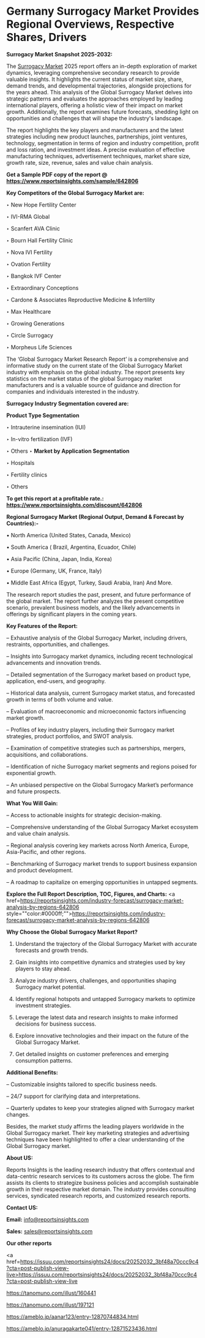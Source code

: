 # Germany Surrogacy Market Provides Regional Overviews, Respective Shares, Drivers

<strong>Surrogacy Market Snapshot 2025-2032:</strong>

The <a href=https://www.reportsinsights.com/sample/642806>Surrogacy Market</a> 2025 report offers an in-depth exploration of market dynamics, leveraging comprehensive secondary research to provide valuable insights. It highlights the current status of market size, share, demand trends, and developmental trajectories, alongside projections for the years ahead. This analysis of the Global Surrogacy Market delves into strategic patterns and evaluates the approaches employed by leading international players, offering a holistic view of their impact on market growth. Additionally, the report examines future forecasts, shedding light on opportunities and challenges that will shape the industry's landscape.

The report highlights the key players and manufacturers and the latest strategies including new product launches, partnerships, joint ventures, technology, segmentation in terms of region and industry competition, profit and loss ration, and investment ideas. A precise evaluation of effective manufacturing techniques, advertisement techniques, market share size, growth rate, size, revenue, sales and value chain analysis.

<strong>Get a Sample PDF copy of the report @ <a href=https://www.reportsinsights.com/sample/642806 style=color:#0000ff;>https://www.reportsinsights.com/sample/642806</a></strong>

<strong>Key Competitors of the Global Surrogacy Market are:</strong>

‣ New Hope Fertility Center

‣ IVI-RMA Global

‣ Scanfert AVA Clinic

‣ Bourn Hall Fertility Clinic

‣ Nova IVI Fertility

‣ Ovation Fertility

‣ Bangkok IVF Center

‣ Extraordinary Conceptions

‣ Cardone & Associates Reproductive Medicine & Infertility

‣ Max Healthcare

‣ Growing Generations

‣ Circle Surrogacy

‣ Morpheus Life Sciences

The ‘Global Surrogacy Market Research Report’ is a comprehensive and informative study on the current state of the Global Surrogacy Market industry with emphasis on the global industry. The report presents key statistics on the market status of the global Surrogacy market manufacturers and is a valuable source of guidance and direction for companies and individuals interested in the industry.

<strong>Surrogacy Industry Segmentation covered are:</strong>

<strong>Product Type Segmentation</strong>

‣ Intrauterine insemination (IUI)

‣ In-vitro fertilization (IVF)

‣ Others
‣ 
<strong>Market by Application Segmentation</strong>

‣ Hospitals

‣ Fertility clinics

‣ Others

<strong>To get this report at a profitable rate.: <a href=https://www.reportsinsights.com/discount/642806 style=color:#0000ff;>https://www.reportsinsights.com/discount/642806</a></strong>

<strong>Regional Surrogacy Market (Regional Output, Demand &amp; Forecast by Countries):-</strong>

• North America (United States, Canada, Mexico)

• South America ( Brazil, Argentina, Ecuador, Chile)

• Asia Pacific (China, Japan, India, Korea)

• Europe (Germany, UK, France, Italy)

• Middle East Africa (Egypt, Turkey, Saudi Arabia, Iran) And More.

The research report studies the past, present, and future performance of the global market. The report further analyzes the present competitive scenario, prevalent business models, and the likely advancements in offerings by significant players in the coming years.

<strong>Key Features of the Report:</strong>

– Exhaustive analysis of the Global Surrogacy Market, including drivers, restraints, opportunities, and challenges.

– Insights into Surrogacy market dynamics, including recent technological advancements and innovation trends.

– Detailed segmentation of the Surrogacy market based on product type, application, end-users, and geography.

– Historical data analysis, current Surrogacy market status, and forecasted growth in terms of both volume and value.

– Evaluation of macroeconomic and microeconomic factors influencing market growth.

– Profiles of key industry players, including their Surrogacy market strategies, product portfolios, and SWOT analysis.

– Examination of competitive strategies such as partnerships, mergers, acquisitions, and collaborations.

– Identification of niche Surrogacy market segments and regions poised for exponential growth.

– An unbiased perspective on the Global Surrogacy Market’s performance and future prospects.

<strong>What You Will Gain:</strong>

– Access to actionable insights for strategic decision-making.

– Comprehensive understanding of the Global Surrogacy Market ecosystem and value chain analysis.

– Regional analysis covering key markets across North America, Europe, Asia-Pacific, and other regions.

– Benchmarking of Surrogacy market trends to support business expansion and product development.

– A roadmap to capitalize on emerging opportunities in untapped segments.

<strong>Explore the Full Report Description, TOC, Figures, and Charts:</strong>
<a href=https://reportsinsights.com/industry-forecast/surrogacy-market-analysis-by-regions-642806 style=""color:#0000ff;"">https://reportsinsights.com/industry-forecast/surrogacy-market-analysis-by-regions-642806</a>

<strong>Why Choose the Global Surrogacy Market Report?</strong>

1. Understand the trajectory of the Global Surrogacy Market with accurate forecasts and growth trends.

2. Gain insights into competitive dynamics and strategies used by key players to stay ahead.

3. Analyze industry drivers, challenges, and opportunities shaping Surrogacy market potential.

4. Identify regional hotspots and untapped Surrogacy markets to optimize investment strategies.

5. Leverage the latest data and research insights to make informed decisions for business success.

6. Explore innovative technologies and their impact on the future of the Global Surrogacy Market.

7. Get detailed insights on customer preferences and emerging consumption patterns.

<strong>Additional Benefits:</strong>

– Customizable insights tailored to specific business needs.

– 24/7 support for clarifying data and interpretations.

– Quarterly updates to keep your strategies aligned with Surrogacy market changes.

Besides, the market study affirms the leading players worldwide in the Global Surrogacy market. Their key marketing strategies and advertising techniques have been highlighted to offer a clear understanding of the Global Surrogacy market.

<strong><strong>About US</strong>:</strong>

Reports Insights is the leading research industry that offers contextual and data-centric research services to its customers across the globe. The firm assists its clients to strategize business policies and accomplish sustainable growth in their respective market domain. The industry provides consulting services, syndicated research reports, and customized research reports.

<strong>Contact US:</strong>

<p class=><b>Email:</b> <a href=mailto:info@reportsinsights.com>info@reportsinsights.com</a></p>
<p class=><b>Sales:</b> <a href=mailto:sales@reportsinsights.com>sales@reportsinsights.com</a></p>

<strong>Our other reports</strong>

<a href=https://issuu.com/reportsinsights24/docs/20252032_3bf48a70ccc9c4?cta=post-publish-view-live>https://issuu.com/reportsinsights24/docs/20252032_3bf48a70ccc9c4?cta=post-publish-view-live</a>

<a href=https://tanomuno.com/illust/160441>https://tanomuno.com/illust/160441</a>

<a href=https://tanomuno.com/illust/197121>https://tanomuno.com/illust/197121</a>

<a href=https://ameblo.jp/aanar123/entry-12870744834.html>https://ameblo.jp/aanar123/entry-12870744834.html</a>

<a href=https://ameblo.jp/anuragakarte041/entry-12871523436.html>https://ameblo.jp/anuragakarte041/entry-12871523436.html</a>
